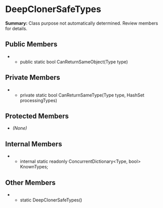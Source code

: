 # DeepClonerSafeTypes

**Summary:** Class purpose not automatically determined. Review members for details.

## Public Members
- - public static bool CanReturnSameObject(Type type)

## Private Members
- - private static bool CanReturnSameType(Type type, HashSet<Type> processingTypes)

## Protected Members
- *(None)*

## Internal Members
- - internal static readonly ConcurrentDictionary<Type, bool> KnownTypes;

## Other Members
- - static DeepClonerSafeTypes()
